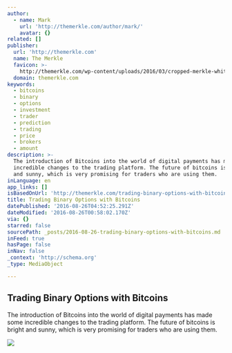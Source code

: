 ```yaml
---
author:
  - name: Mark
    url: 'http://themerkle.com/author/mark/'
    avatar: {}
related: []
publisher:
  url: 'http://themerkle.com'
  name: The Merkle
  favicon: >-
    http://themerkle.com/wp-content/uploads/2016/03/cropped-merkle-white-1-192x192.png
  domain: themerkle.com
keywords:
  - bitcoins
  - binary
  - options
  - investment
  - trader
  - prediction
  - trading
  - price
  - brokers
  - amount
description: >-
  The introduction of Bitcoins into the world of digital payments has made some
  incredible changes to the trading platform. The future of bitcoins is bright
  and sunny, which is very promising for traders who are using them.
inLanguage: en
app_links: []
isBasedOnUrl: 'http://themerkle.com/trading-binary-options-with-bitcoins/'
title: Trading Binary Options with Bitcoins
datePublished: '2016-08-26T04:52:25.291Z'
dateModified: '2016-08-26T00:58:02.170Z'
via: {}
starred: false
sourcePath: _posts/2016-08-26-trading-binary-options-with-bitcoins.md
inFeed: true
hasPage: false
inNav: false
_context: 'http://schema.org'
_type: MediaObject

---
```

<article style=""><h1>Trading Binary Options with Bitcoins</h1><p>The introduction of Bitcoins into the world of digital payments has made some incredible changes to the trading platform. The future of bitcoins is bright and sunny, which is very promising for traders who are using them.</p><img src="http://themerkle.com/wp-content/uploads/2016/08/binary-options-trading.jpg" /></article>
